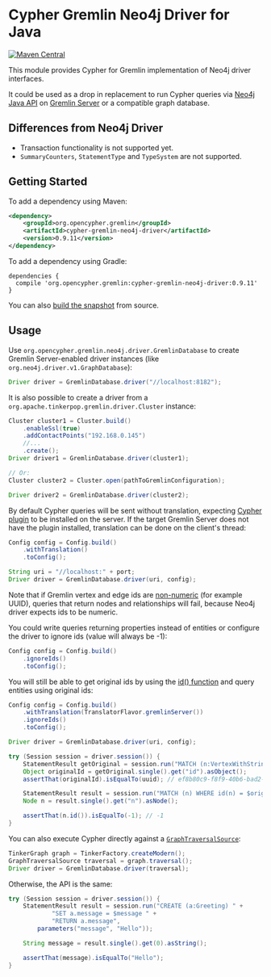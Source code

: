 # Cypher Gremlin Neo4j Driver for Java

[![Maven Central](https://maven-badges.herokuapp.com/maven-central/org.opencypher.gremlin/cypher-gremlin-neo4j-driver/badge.svg?style=shield)](https://maven-badges.herokuapp.com/maven-central/org.opencypher.gremlin/cypher-gremlin-neo4j-driver)

This module provides Cypher for Gremlin implementation of Neo4j driver interfaces.

It could be used as a drop in replacement to run Cypher queries via [Neo4j Java API](https://neo4j.com/developer/java/) on [Gremlin Server](https://tinkerpop.apache.org/) or a compatible graph database.

## Differences from Neo4j Driver

* Transaction functionality is not supported yet.
* `SummaryCounters`, `StatementType` and `TypeSystem` are not supported.

## Getting Started

To add a dependency using Maven:

```xml
<dependency>
    <groupId>org.opencypher.gremlin</groupId>
    <artifactId>cypher-gremlin-neo4j-driver</artifactId>
    <version>0.9.11</version>
</dependency>
```

To add a dependency using Gradle:

```
dependencies {
  compile 'org.opencypher.gremlin:cypher-gremlin-neo4j-driver:0.9.11'
}
```

You can also [build the snapshot](../README.md#development) from source.

## Usage

Use `org.opencypher.gremlin.neo4j.driver.GremlinDatabase` to create Gremlin Server-enabled driver instances (like `org.neo4j.driver.v1.GraphDatabase`):

```java
Driver driver = GremlinDatabase.driver("//localhost:8182");
```

It is also possible to create a driver from a `org.apache.tinkerpop.gremlin.driver.Cluster` instance:

<!-- [freshReadmeSource](../../testware/integration-tests/src/test/java/org/opencypher/gremlin/snippets/CypherGremlinNeo4jDriverSnippets.java#createDriver) -->
```java
Cluster cluster1 = Cluster.build()
    .enableSsl(true)
    .addContactPoints("192.168.0.145")
    //...
    .create();
Driver driver1 = GremlinDatabase.driver(cluster1);

// Or:
Cluster cluster2 = Cluster.open(pathToGremlinConfiguration);

Driver driver2 = GremlinDatabase.driver(cluster2);
```

By default Cypher queries will be sent without translation, expecting [Cypher plugin](../cypher-gremlin-server-plugin) to be installed on the server. If the target Gremlin Server does not have the plugin installed, translation can be done on the client's thread:

<!-- [freshReadmeSource](../../testware/integration-tests/src/test/java/org/opencypher/gremlin/snippets/CypherGremlinNeo4jDriverSnippets.java#createConfiguration) -->
```java
Config config = Config.build()
    .withTranslation()
    .toConfig();

String uri = "//localhost:" + port;
Driver driver = GremlinDatabase.driver(uri, config);
```

Note that if Gremlin vertex and edge ids are [non-numeric](https://tinkerpop.apache.org/docs/current/reference/#_configuration_3) (for example UUID), queries that return nodes and relationships will fail, because Neo4j driver expects ids to be numeric.

You could write queries returning properties instead of entities or configure the driver to ignore ids (value will always be -1):

<!-- [freshReadmeSource](../../testware/integration-tests/src/test/java/org/opencypher/gremlin/snippets/CypherGremlinNeo4jDriverSnippets.java#ignoreIds) -->
```java
Config config = Config.build()
    .ignoreIds()
    .toConfig();
```

You will still be able to get original ids by using the [id() function](https://neo4j.com/docs/developer-manual/current/cypher/functions/scalar/#functions-id) and query entities using original ids:

<!-- [freshReadmeSource](../../testware/integration-tests/src/test/java/org/opencypher/gremlin/snippets/CypherGremlinNeo4jDriverSnippets.java#originalIds) -->
```java
Config config = Config.build()
    .withTranslation(TranslatorFlavor.gremlinServer())
    .ignoreIds()
    .toConfig();

Driver driver = GremlinDatabase.driver(uri, config);

try (Session session = driver.session()) {
    StatementResult getOriginal = session.run("MATCH (n:VertexWithStringId) RETURN id(n) as id");
    Object originalId = getOriginal.single().get("id").asObject();
    assertThat(originalId).isEqualTo(uuid); // ef8b80c9-f8f9-40b6-bad2-ee4757d5bb33

    StatementResult result = session.run("MATCH (n) WHERE id(n) = $originalId RETURN n", singletonMap("originalId", originalId));
    Node n = result.single().get("n").asNode();

    assertThat(n.id()).isEqualTo(-1); // -1
}
```  

You can also execute Cypher directly against a [`GraphTraversalSource`](https://tinkerpop.apache.org/docs/current/reference/#the-graph-process):

<!-- [freshReadmeSource](../../testware/integration-tests/src/test/java/org/opencypher/gremlin/snippets/CypherGremlinNeo4jDriverSnippets.java#inMemory) -->
```java
TinkerGraph graph = TinkerFactory.createModern();
GraphTraversalSource traversal = graph.traversal();
Driver driver = GremlinDatabase.driver(traversal);
```

Otherwise, the API is the same:

<!-- [freshReadmeSource](../../testware/integration-tests/src/test/java/org/opencypher/gremlin/snippets/CypherGremlinNeo4jDriverSnippets.java#useDriver) -->
```java
try (Session session = driver.session()) {
    StatementResult result = session.run("CREATE (a:Greeting) " +
            "SET a.message = $message " +
            "RETURN a.message",
        parameters("message", "Hello"));

    String message = result.single().get(0).asString();

    assertThat(message).isEqualTo("Hello");
}
```
